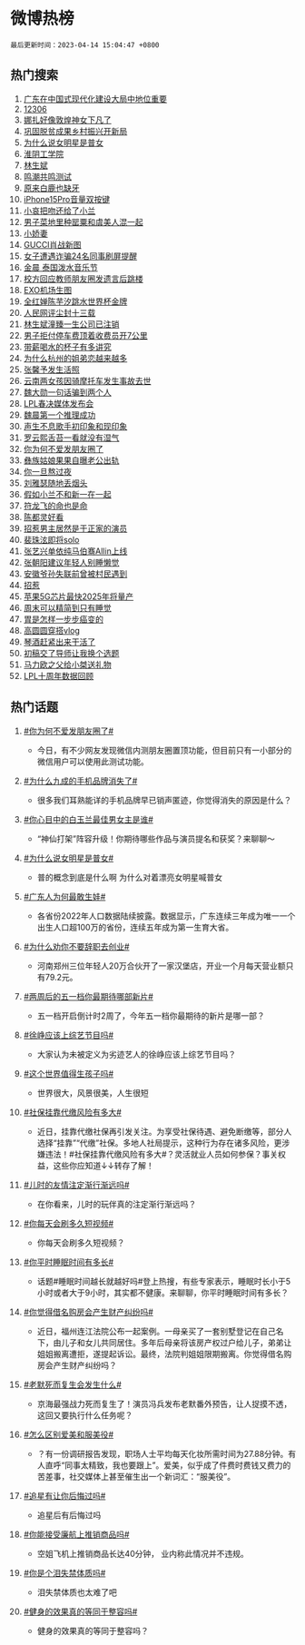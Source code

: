 # 微博热榜

`最后更新时间：2023-04-14 15:04:47 +0800`

## 热门搜索

1. [广东在中国式现代化建设大局中地位重要](https://m.weibo.cn/search?containerid=100103type%3D1%26t%3D10%26q%3D%23%E5%B9%BF%E4%B8%9C%E5%9C%A8%E4%B8%AD%E5%9B%BD%E5%BC%8F%E7%8E%B0%E4%BB%A3%E5%8C%96%E5%BB%BA%E8%AE%BE%E5%A4%A7%E5%B1%80%E4%B8%AD%E5%9C%B0%E4%BD%8D%E9%87%8D%E8%A6%81%23&stream_entry_id=51&isnewpage=1&extparam=seat%3D1%26dgr%3D0%26cate%3D10103%26stream_entry_id%3D51%26pos%3D0%26c_type%3D51%26filter_type%3Drealtimehot%26display_time%3D1681455885%26pre_seqid%3D1681455885265032678224&luicode=10000011&lfid=106003type%253D25%2526t%253D3%2526disable_hot%253D1%2526filter_type%253Drealtimehot)
1. [12306](https://m.weibo.cn/search?containerid=100103type%3D1%26t%3D10%26q%3D12306&stream_entry_id=31&isnewpage=1&extparam=seat%3D1%26flag%3D1%26dgr%3D0%26c_type%3D31%26stream_entry_id%3D31%26lcate%3D5001%26pos%3D0%26cate%3D5001%26q%3D12306%26band_rank%3D1%26realpos%3D1%26filter_type%3Drealtimehot%26display_time%3D1681455885%26pre_seqid%3D1681455885265032678224&luicode=10000011&lfid=106003type%253D25%2526t%253D3%2526disable_hot%253D1%2526filter_type%253Drealtimehot)
1. [娜扎好像敦煌神女下凡了](https://m.weibo.cn/search?containerid=100103type%3D1%26t%3D10%26q%3D%23%E5%A8%9C%E6%89%8E%E5%A5%BD%E5%83%8F%E6%95%A6%E7%85%8C%E7%A5%9E%E5%A5%B3%E4%B8%8B%E5%87%A1%E4%BA%86%23&stream_entry_id=31&isnewpage=1&extparam=seat%3D1%26flag%3D1%26dgr%3D0%26c_type%3D31%26stream_entry_id%3D31%26lcate%3D5001%26pos%3D1%26cate%3D5001%26q%3D%2523%25E5%25A8%259C%25E6%2589%258E%25E5%25A5%25BD%25E5%2583%258F%25E6%2595%25A6%25E7%2585%258C%25E7%25A5%259E%25E5%25A5%25B3%25E4%25B8%258B%25E5%2587%25A1%25E4%25BA%2586%2523%26band_rank%3D2%26realpos%3D2%26filter_type%3Drealtimehot%26display_time%3D1681455885%26pre_seqid%3D1681455885265032678224&luicode=10000011&lfid=106003type%253D25%2526t%253D3%2526disable_hot%253D1%2526filter_type%253Drealtimehot)
1. [巩固脱贫成果乡村振兴开新局](https://m.weibo.cn/search?containerid=100103type%3D1%26t%3D10%26q%3D%23%E5%B7%A9%E5%9B%BA%E8%84%B1%E8%B4%AB%E6%88%90%E6%9E%9C%E4%B9%A1%E6%9D%91%E6%8C%AF%E5%85%B4%E5%BC%80%E6%96%B0%E5%B1%80%23&stream_entry_id=31&isnewpage=1&extparam=seat%3D1%26flag%3D0%26dgr%3D0%26c_type%3D31%26stream_entry_id%3D31%26lcate%3D5001%26pos%3D2%26cate%3D5001%26q%3D%2523%25E5%25B7%25A9%25E5%259B%25BA%25E8%2584%25B1%25E8%25B4%25AB%25E6%2588%2590%25E6%259E%259C%25E4%25B9%25A1%25E6%259D%2591%25E6%258C%25AF%25E5%2585%25B4%25E5%25BC%2580%25E6%2596%25B0%25E5%25B1%2580%2523%26band_rank%3D3%26realpos%3D3%26filter_type%3Drealtimehot%26display_time%3D1681455885%26pre_seqid%3D1681455885265032678224&luicode=10000011&lfid=106003type%253D25%2526t%253D3%2526disable_hot%253D1%2526filter_type%253Drealtimehot)
1. [为什么说女明星是普女](https://m.weibo.cn/search?containerid=100103type%3D1%26t%3D10%26q%3D%23%E4%B8%BA%E4%BB%80%E4%B9%88%E8%AF%B4%E5%A5%B3%E6%98%8E%E6%98%9F%E6%98%AF%E6%99%AE%E5%A5%B3%23&stream_entry_id=31&isnewpage=1&extparam=seat%3D1%26flag%3D1%26dgr%3D0%26c_type%3D31%26stream_entry_id%3D31%26lcate%3D5001%26pos%3D3%26cate%3D5001%26q%3D%2523%25E4%25B8%25BA%25E4%25BB%2580%25E4%25B9%2588%25E8%25AF%25B4%25E5%25A5%25B3%25E6%2598%258E%25E6%2598%259F%25E6%2598%25AF%25E6%2599%25AE%25E5%25A5%25B3%2523%26band_rank%3D4%26realpos%3D4%26filter_type%3Drealtimehot%26display_time%3D1681455885%26pre_seqid%3D1681455885265032678224&luicode=10000011&lfid=106003type%253D25%2526t%253D3%2526disable_hot%253D1%2526filter_type%253Drealtimehot)
1. [淮阴工学院](https://m.weibo.cn/search?containerid=100103type%3D1%26t%3D10%26q%3D%E6%B7%AE%E9%98%B4%E5%B7%A5%E5%AD%A6%E9%99%A2&stream_entry_id=31&isnewpage=1&extparam=seat%3D1%26flag%3D1%26dgr%3D0%26c_type%3D31%26stream_entry_id%3D31%26lcate%3D5001%26pos%3D4%26cate%3D5001%26q%3D%25E6%25B7%25AE%25E9%2598%25B4%25E5%25B7%25A5%25E5%25AD%25A6%25E9%2599%25A2%26band_rank%3D5%26realpos%3D5%26filter_type%3Drealtimehot%26display_time%3D1681455885%26pre_seqid%3D1681455885265032678224&luicode=10000011&lfid=106003type%253D25%2526t%253D3%2526disable_hot%253D1%2526filter_type%253Drealtimehot)
1. [林生斌](https://m.weibo.cn/search?containerid=100103type%3D1%26t%3D10%26q%3D%E6%9E%97%E7%94%9F%E6%96%8C&stream_entry_id=31&isnewpage=1&extparam=seat%3D1%26flag%3D2%26dgr%3D0%26c_type%3D31%26stream_entry_id%3D31%26lcate%3D5001%26pos%3D5%26cate%3D5001%26q%3D%25E6%259E%2597%25E7%2594%259F%25E6%2596%258C%26band_rank%3D6%26realpos%3D6%26filter_type%3Drealtimehot%26display_time%3D1681455885%26pre_seqid%3D1681455885265032678224&luicode=10000011&lfid=106003type%253D25%2526t%253D3%2526disable_hot%253D1%2526filter_type%253Drealtimehot)
1. [鸣潮共鸣测试](https://m.weibo.cn/search?containerid=100103type%3D1%26t%3D10%26q%3D%23%E9%B8%A3%E6%BD%AE%E5%85%B1%E9%B8%A3%E6%B5%8B%E8%AF%95%23&stream_entry_id=31&isnewpage=1&extparam=seat%3D1%26dgr%3D0%26c_type%3D31%26stream_entry_id%3D31%26lcate%3D5001%26pos%3D6%26topic_ad%3D1%26cate%3D5001%26q%3D%2523%25E9%25B8%25A3%25E6%25BD%25AE%25E5%2585%25B1%25E9%25B8%25A3%25E6%25B5%258B%25E8%25AF%2595%2523%26adid%3D185890%26band_rank%3D7%26filter_type%3Drealtimehot%26display_time%3D1681455885%26pre_seqid%3D1681455885265032678224&luicode=10000011&lfid=106003type%253D25%2526t%253D3%2526disable_hot%253D1%2526filter_type%253Drealtimehot)
1. [原来白鹿也缺牙](https://m.weibo.cn/search?containerid=100103type%3D1%26t%3D10%26q%3D%23%E5%8E%9F%E6%9D%A5%E7%99%BD%E9%B9%BF%E4%B9%9F%E7%BC%BA%E7%89%99%23&stream_entry_id=31&isnewpage=1&extparam=seat%3D1%26flag%3D1%26dgr%3D0%26c_type%3D31%26stream_entry_id%3D31%26lcate%3D5001%26pos%3D7%26cate%3D5001%26q%3D%2523%25E5%258E%259F%25E6%259D%25A5%25E7%2599%25BD%25E9%25B9%25BF%25E4%25B9%259F%25E7%25BC%25BA%25E7%2589%2599%2523%26band_rank%3D7%26realpos%3D7%26filter_type%3Drealtimehot%26display_time%3D1681455885%26pre_seqid%3D1681455885265032678224&luicode=10000011&lfid=106003type%253D25%2526t%253D3%2526disable_hot%253D1%2526filter_type%253Drealtimehot)
1. [iPhone15Pro音量双按键](https://m.weibo.cn/search?containerid=100103type%3D1%26t%3D10%26q%3D%23iPhone15Pro%E9%9F%B3%E9%87%8F%E5%8F%8C%E6%8C%89%E9%94%AE%23&stream_entry_id=31&isnewpage=1&extparam=seat%3D1%26flag%3D0%26dgr%3D0%26c_type%3D31%26stream_entry_id%3D31%26lcate%3D5001%26pos%3D8%26cate%3D5001%26q%3D%2523iPhone15Pro%25E9%259F%25B3%25E9%2587%258F%25E5%258F%258C%25E6%258C%2589%25E9%2594%25AE%2523%26band_rank%3D8%26realpos%3D8%26filter_type%3Drealtimehot%26display_time%3D1681455885%26pre_seqid%3D1681455885265032678224&luicode=10000011&lfid=106003type%253D25%2526t%253D3%2526disable_hot%253D1%2526filter_type%253Drealtimehot)
1. [小哀把吻还给了小兰](https://m.weibo.cn/search?containerid=100103type%3D1%26t%3D10%26q%3D%23%E5%B0%8F%E5%93%80%E6%8A%8A%E5%90%BB%E8%BF%98%E7%BB%99%E4%BA%86%E5%B0%8F%E5%85%B0%23&stream_entry_id=31&isnewpage=1&extparam=seat%3D1%26flag%3D16%26dgr%3D0%26c_type%3D31%26stream_entry_id%3D31%26lcate%3D5001%26pos%3D9%26cate%3D5001%26q%3D%2523%25E5%25B0%258F%25E5%2593%2580%25E6%258A%258A%25E5%2590%25BB%25E8%25BF%2598%25E7%25BB%2599%25E4%25BA%2586%25E5%25B0%258F%25E5%2585%25B0%2523%26band_rank%3D9%26realpos%3D9%26filter_type%3Drealtimehot%26display_time%3D1681455885%26pre_seqid%3D1681455885265032678224&luicode=10000011&lfid=106003type%253D25%2526t%253D3%2526disable_hot%253D1%2526filter_type%253Drealtimehot)
1. [男子菜地里种罂粟和虞美人混一起](https://m.weibo.cn/search?containerid=100103type%3D1%26t%3D10%26q%3D%23%E7%94%B7%E5%AD%90%E8%8F%9C%E5%9C%B0%E9%87%8C%E7%A7%8D%E7%BD%82%E7%B2%9F%E5%92%8C%E8%99%9E%E7%BE%8E%E4%BA%BA%E6%B7%B7%E4%B8%80%E8%B5%B7%23&stream_entry_id=31&isnewpage=1&extparam=seat%3D1%26flag%3D1%26dgr%3D0%26c_type%3D31%26stream_entry_id%3D31%26lcate%3D5001%26pos%3D10%26cate%3D5001%26q%3D%2523%25E7%2594%25B7%25E5%25AD%2590%25E8%258F%259C%25E5%259C%25B0%25E9%2587%258C%25E7%25A7%258D%25E7%25BD%2582%25E7%25B2%259F%25E5%2592%258C%25E8%2599%259E%25E7%25BE%258E%25E4%25BA%25BA%25E6%25B7%25B7%25E4%25B8%2580%25E8%25B5%25B7%2523%26band_rank%3D10%26realpos%3D10%26filter_type%3Drealtimehot%26display_time%3D1681455885%26pre_seqid%3D1681455885265032678224&luicode=10000011&lfid=106003type%253D25%2526t%253D3%2526disable_hot%253D1%2526filter_type%253Drealtimehot)
1. [小娇妻](https://m.weibo.cn/search?containerid=100103type%3D1%26t%3D10%26q%3D%E5%B0%8F%E5%A8%87%E5%A6%BB&stream_entry_id=31&isnewpage=1&extparam=seat%3D1%26flag%3D1%26dgr%3D0%26c_type%3D31%26stream_entry_id%3D31%26lcate%3D5001%26pos%3D11%26cate%3D5001%26q%3D%25E5%25B0%258F%25E5%25A8%2587%25E5%25A6%25BB%26band_rank%3D11%26realpos%3D11%26filter_type%3Drealtimehot%26display_time%3D1681455885%26pre_seqid%3D1681455885265032678224&luicode=10000011&lfid=106003type%253D25%2526t%253D3%2526disable_hot%253D1%2526filter_type%253Drealtimehot)
1. [GUCCI肖战新图](https://m.weibo.cn/search?containerid=100103type%3D1%26t%3D10%26q%3DGUCCI%E8%82%96%E6%88%98%E6%96%B0%E5%9B%BE&stream_entry_id=31&isnewpage=1&extparam=seat%3D1%26flag%3D1%26dgr%3D0%26c_type%3D31%26stream_entry_id%3D31%26lcate%3D5001%26pos%3D12%26cate%3D5001%26q%3DGUCCI%25E8%2582%2596%25E6%2588%2598%25E6%2596%25B0%25E5%259B%25BE%26band_rank%3D12%26realpos%3D12%26filter_type%3Drealtimehot%26display_time%3D1681455885%26pre_seqid%3D1681455885265032678224&luicode=10000011&lfid=106003type%253D25%2526t%253D3%2526disable_hot%253D1%2526filter_type%253Drealtimehot)
1. [女子遭遇诈骗24名同事刷屏提醒](https://m.weibo.cn/search?containerid=100103type%3D1%26t%3D10%26q%3D%23%E5%A5%B3%E5%AD%90%E9%81%AD%E9%81%87%E8%AF%88%E9%AA%9724%E5%90%8D%E5%90%8C%E4%BA%8B%E5%88%B7%E5%B1%8F%E6%8F%90%E9%86%92%23&stream_entry_id=31&isnewpage=1&extparam=seat%3D1%26flag%3D0%26dgr%3D0%26c_type%3D31%26stream_entry_id%3D31%26lcate%3D5001%26pos%3D13%26cate%3D5001%26q%3D%2523%25E5%25A5%25B3%25E5%25AD%2590%25E9%2581%25AD%25E9%2581%2587%25E8%25AF%2588%25E9%25AA%259724%25E5%2590%258D%25E5%2590%258C%25E4%25BA%258B%25E5%2588%25B7%25E5%25B1%258F%25E6%258F%2590%25E9%2586%2592%2523%26band_rank%3D13%26realpos%3D13%26filter_type%3Drealtimehot%26display_time%3D1681455885%26pre_seqid%3D1681455885265032678224&luicode=10000011&lfid=106003type%253D25%2526t%253D3%2526disable_hot%253D1%2526filter_type%253Drealtimehot)
1. [金晨 泰国泼水音乐节](https://m.weibo.cn/search?containerid=100103type%3D1%26t%3D10%26q%3D%E9%87%91%E6%99%A8+%E6%B3%B0%E5%9B%BD%E6%B3%BC%E6%B0%B4%E9%9F%B3%E4%B9%90%E8%8A%82&stream_entry_id=31&isnewpage=1&extparam=seat%3D1%26flag%3D1%26dgr%3D0%26c_type%3D31%26stream_entry_id%3D31%26lcate%3D5001%26pos%3D14%26cate%3D5001%26q%3D%25E9%2587%2591%25E6%2599%25A8%2520%25E6%25B3%25B0%25E5%259B%25BD%25E6%25B3%25BC%25E6%25B0%25B4%25E9%259F%25B3%25E4%25B9%2590%25E8%258A%2582%26band_rank%3D14%26realpos%3D14%26filter_type%3Drealtimehot%26display_time%3D1681455885%26pre_seqid%3D1681455885265032678224&luicode=10000011&lfid=106003type%253D25%2526t%253D3%2526disable_hot%253D1%2526filter_type%253Drealtimehot)
1. [校方回应教师朋友圈发遗言后跳楼](https://m.weibo.cn/search?containerid=100103type%3D1%26t%3D10%26q%3D%23%E6%A0%A1%E6%96%B9%E5%9B%9E%E5%BA%94%E6%95%99%E5%B8%88%E6%9C%8B%E5%8F%8B%E5%9C%88%E5%8F%91%E9%81%97%E8%A8%80%E5%90%8E%E8%B7%B3%E6%A5%BC%23&stream_entry_id=31&isnewpage=1&extparam=seat%3D1%26flag%3D1%26dgr%3D0%26c_type%3D31%26stream_entry_id%3D31%26lcate%3D5001%26pos%3D15%26cate%3D5001%26q%3D%2523%25E6%25A0%25A1%25E6%2596%25B9%25E5%259B%259E%25E5%25BA%2594%25E6%2595%2599%25E5%25B8%2588%25E6%259C%258B%25E5%258F%258B%25E5%259C%2588%25E5%258F%2591%25E9%2581%2597%25E8%25A8%2580%25E5%2590%258E%25E8%25B7%25B3%25E6%25A5%25BC%2523%26band_rank%3D15%26realpos%3D15%26filter_type%3Drealtimehot%26display_time%3D1681455885%26pre_seqid%3D1681455885265032678224&luicode=10000011&lfid=106003type%253D25%2526t%253D3%2526disable_hot%253D1%2526filter_type%253Drealtimehot)
1. [EXO机场生图](https://m.weibo.cn/search?containerid=100103type%3D1%26t%3D10%26q%3D%23EXO%E6%9C%BA%E5%9C%BA%E7%94%9F%E5%9B%BE%23&stream_entry_id=31&isnewpage=1&extparam=seat%3D1%26flag%3D1%26dgr%3D0%26c_type%3D31%26stream_entry_id%3D31%26lcate%3D5001%26pos%3D16%26cate%3D5001%26q%3D%2523EXO%25E6%259C%25BA%25E5%259C%25BA%25E7%2594%259F%25E5%259B%25BE%2523%26band_rank%3D16%26realpos%3D16%26filter_type%3Drealtimehot%26display_time%3D1681455885%26pre_seqid%3D1681455885265032678224&luicode=10000011&lfid=106003type%253D25%2526t%253D3%2526disable_hot%253D1%2526filter_type%253Drealtimehot)
1. [全红婵陈芋汐跳水世界杯金牌](https://m.weibo.cn/search?containerid=100103type%3D1%26t%3D10%26q%3D%23%E5%85%A8%E7%BA%A2%E5%A9%B5%E9%99%88%E8%8A%8B%E6%B1%90%E8%B7%B3%E6%B0%B4%E4%B8%96%E7%95%8C%E6%9D%AF%E9%87%91%E7%89%8C%23&stream_entry_id=31&isnewpage=1&extparam=seat%3D1%26flag%3D0%26dgr%3D0%26c_type%3D31%26stream_entry_id%3D31%26lcate%3D5001%26pos%3D17%26cate%3D5001%26q%3D%2523%25E5%2585%25A8%25E7%25BA%25A2%25E5%25A9%25B5%25E9%2599%2588%25E8%258A%258B%25E6%25B1%2590%25E8%25B7%25B3%25E6%25B0%25B4%25E4%25B8%2596%25E7%2595%258C%25E6%259D%25AF%25E9%2587%2591%25E7%2589%258C%2523%26band_rank%3D17%26realpos%3D17%26filter_type%3Drealtimehot%26display_time%3D1681455885%26pre_seqid%3D1681455885265032678224&luicode=10000011&lfid=106003type%253D25%2526t%253D3%2526disable_hot%253D1%2526filter_type%253Drealtimehot)
1. [人民网评尘封十三载](https://m.weibo.cn/search?containerid=100103type%3D1%26t%3D10%26q%3D%23%E4%BA%BA%E6%B0%91%E7%BD%91%E8%AF%84%E5%B0%98%E5%B0%81%E5%8D%81%E4%B8%89%E8%BD%BD%23&stream_entry_id=31&isnewpage=1&extparam=seat%3D1%26flag%3D0%26dgr%3D0%26c_type%3D31%26stream_entry_id%3D31%26lcate%3D5001%26pos%3D18%26cate%3D5001%26q%3D%2523%25E4%25BA%25BA%25E6%25B0%2591%25E7%25BD%2591%25E8%25AF%2584%25E5%25B0%2598%25E5%25B0%2581%25E5%258D%2581%25E4%25B8%2589%25E8%25BD%25BD%2523%26band_rank%3D18%26realpos%3D18%26filter_type%3Drealtimehot%26display_time%3D1681455885%26pre_seqid%3D1681455885265032678224&luicode=10000011&lfid=106003type%253D25%2526t%253D3%2526disable_hot%253D1%2526filter_type%253Drealtimehot)
1. [林生斌潼臻一生公司已注销](https://m.weibo.cn/search?containerid=100103type%3D1%26t%3D10%26q%3D%23%E6%9E%97%E7%94%9F%E6%96%8C%E6%BD%BC%E8%87%BB%E4%B8%80%E7%94%9F%E5%85%AC%E5%8F%B8%E5%B7%B2%E6%B3%A8%E9%94%80%23&stream_entry_id=31&isnewpage=1&extparam=seat%3D1%26flag%3D0%26dgr%3D0%26c_type%3D31%26stream_entry_id%3D31%26lcate%3D5001%26pos%3D19%26cate%3D5001%26q%3D%2523%25E6%259E%2597%25E7%2594%259F%25E6%2596%258C%25E6%25BD%25BC%25E8%2587%25BB%25E4%25B8%2580%25E7%2594%259F%25E5%2585%25AC%25E5%258F%25B8%25E5%25B7%25B2%25E6%25B3%25A8%25E9%2594%2580%2523%26band_rank%3D19%26realpos%3D19%26filter_type%3Drealtimehot%26display_time%3D1681455885%26pre_seqid%3D1681455885265032678224&luicode=10000011&lfid=106003type%253D25%2526t%253D3%2526disable_hot%253D1%2526filter_type%253Drealtimehot)
1. [男子拒付停车费顶着收费员开7公里](https://m.weibo.cn/search?containerid=100103type%3D1%26t%3D10%26q%3D%23%E7%94%B7%E5%AD%90%E6%8B%92%E4%BB%98%E5%81%9C%E8%BD%A6%E8%B4%B9%E9%A1%B6%E7%9D%80%E6%94%B6%E8%B4%B9%E5%91%98%E5%BC%807%E5%85%AC%E9%87%8C%23&stream_entry_id=31&isnewpage=1&extparam=seat%3D1%26flag%3D0%26dgr%3D0%26c_type%3D31%26stream_entry_id%3D31%26lcate%3D5001%26pos%3D20%26cate%3D5001%26q%3D%2523%25E7%2594%25B7%25E5%25AD%2590%25E6%258B%2592%25E4%25BB%2598%25E5%2581%259C%25E8%25BD%25A6%25E8%25B4%25B9%25E9%25A1%25B6%25E7%259D%2580%25E6%2594%25B6%25E8%25B4%25B9%25E5%2591%2598%25E5%25BC%25807%25E5%2585%25AC%25E9%2587%258C%2523%26band_rank%3D20%26realpos%3D20%26filter_type%3Drealtimehot%26display_time%3D1681455885%26pre_seqid%3D1681455885265032678224&luicode=10000011&lfid=106003type%253D25%2526t%253D3%2526disable_hot%253D1%2526filter_type%253Drealtimehot)
1. [带薪喝水的杯子有多讲究](https://m.weibo.cn/search?containerid=100103type%3D1%26t%3D10%26q%3D%23%E5%B8%A6%E8%96%AA%E5%96%9D%E6%B0%B4%E7%9A%84%E6%9D%AF%E5%AD%90%E6%9C%89%E5%A4%9A%E8%AE%B2%E7%A9%B6%23&stream_entry_id=31&isnewpage=1&extparam=seat%3D1%26flag%3D1%26dgr%3D0%26c_type%3D31%26stream_entry_id%3D31%26lcate%3D5001%26pos%3D21%26cate%3D5001%26q%3D%2523%25E5%25B8%25A6%25E8%2596%25AA%25E5%2596%259D%25E6%25B0%25B4%25E7%259A%2584%25E6%259D%25AF%25E5%25AD%2590%25E6%259C%2589%25E5%25A4%259A%25E8%25AE%25B2%25E7%25A9%25B6%2523%26band_rank%3D21%26realpos%3D21%26filter_type%3Drealtimehot%26display_time%3D1681455885%26pre_seqid%3D1681455885265032678224&luicode=10000011&lfid=106003type%253D25%2526t%253D3%2526disable_hot%253D1%2526filter_type%253Drealtimehot)
1. [为什么杭州的姐弟恋越来越多](https://m.weibo.cn/search?containerid=100103type%3D1%26t%3D10%26q%3D%23%E4%B8%BA%E4%BB%80%E4%B9%88%E6%9D%AD%E5%B7%9E%E7%9A%84%E5%A7%90%E5%BC%9F%E6%81%8B%E8%B6%8A%E6%9D%A5%E8%B6%8A%E5%A4%9A%23&stream_entry_id=31&isnewpage=1&extparam=seat%3D1%26flag%3D0%26dgr%3D0%26c_type%3D31%26stream_entry_id%3D31%26lcate%3D5001%26pos%3D22%26cate%3D5001%26q%3D%2523%25E4%25B8%25BA%25E4%25BB%2580%25E4%25B9%2588%25E6%259D%25AD%25E5%25B7%259E%25E7%259A%2584%25E5%25A7%2590%25E5%25BC%259F%25E6%2581%258B%25E8%25B6%258A%25E6%259D%25A5%25E8%25B6%258A%25E5%25A4%259A%2523%26band_rank%3D22%26realpos%3D22%26filter_type%3Drealtimehot%26display_time%3D1681455885%26pre_seqid%3D1681455885265032678224&luicode=10000011&lfid=106003type%253D25%2526t%253D3%2526disable_hot%253D1%2526filter_type%253Drealtimehot)
1. [张馨予发生活照](https://m.weibo.cn/search?containerid=100103type%3D1%26t%3D10%26q%3D%23%E5%BC%A0%E9%A6%A8%E4%BA%88%E5%8F%91%E7%94%9F%E6%B4%BB%E7%85%A7%23&stream_entry_id=31&isnewpage=1&extparam=seat%3D1%26flag%3D1%26dgr%3D0%26c_type%3D31%26stream_entry_id%3D31%26lcate%3D5001%26pos%3D23%26cate%3D5001%26q%3D%2523%25E5%25BC%25A0%25E9%25A6%25A8%25E4%25BA%2588%25E5%258F%2591%25E7%2594%259F%25E6%25B4%25BB%25E7%2585%25A7%2523%26band_rank%3D23%26realpos%3D23%26filter_type%3Drealtimehot%26display_time%3D1681455885%26pre_seqid%3D1681455885265032678224&luicode=10000011&lfid=106003type%253D25%2526t%253D3%2526disable_hot%253D1%2526filter_type%253Drealtimehot)
1. [云南两女孩因骑摩托车发生事故去世](https://m.weibo.cn/search?containerid=100103type%3D1%26t%3D10%26q%3D%23%E4%BA%91%E5%8D%97%E4%B8%A4%E5%A5%B3%E5%AD%A9%E5%9B%A0%E9%AA%91%E6%91%A9%E6%89%98%E8%BD%A6%E5%8F%91%E7%94%9F%E4%BA%8B%E6%95%85%E5%8E%BB%E4%B8%96%23&stream_entry_id=31&isnewpage=1&extparam=seat%3D1%26flag%3D0%26dgr%3D0%26c_type%3D31%26stream_entry_id%3D31%26lcate%3D5001%26pos%3D24%26cate%3D5001%26q%3D%2523%25E4%25BA%2591%25E5%258D%2597%25E4%25B8%25A4%25E5%25A5%25B3%25E5%25AD%25A9%25E5%259B%25A0%25E9%25AA%2591%25E6%2591%25A9%25E6%2589%2598%25E8%25BD%25A6%25E5%258F%2591%25E7%2594%259F%25E4%25BA%258B%25E6%2595%2585%25E5%258E%25BB%25E4%25B8%2596%2523%26band_rank%3D24%26realpos%3D24%26filter_type%3Drealtimehot%26display_time%3D1681455885%26pre_seqid%3D1681455885265032678224&luicode=10000011&lfid=106003type%253D25%2526t%253D3%2526disable_hot%253D1%2526filter_type%253Drealtimehot)
1. [魏大勋一句话骗到两个人](https://m.weibo.cn/search?containerid=100103type%3D1%26t%3D10%26q%3D%23%E9%AD%8F%E5%A4%A7%E5%8B%8B%E4%B8%80%E5%8F%A5%E8%AF%9D%E9%AA%97%E5%88%B0%E4%B8%A4%E4%B8%AA%E4%BA%BA%23&stream_entry_id=31&isnewpage=1&extparam=seat%3D1%26flag%3D0%26dgr%3D0%26c_type%3D31%26stream_entry_id%3D31%26lcate%3D5001%26pos%3D25%26cate%3D5001%26q%3D%2523%25E9%25AD%258F%25E5%25A4%25A7%25E5%258B%258B%25E4%25B8%2580%25E5%258F%25A5%25E8%25AF%259D%25E9%25AA%2597%25E5%2588%25B0%25E4%25B8%25A4%25E4%25B8%25AA%25E4%25BA%25BA%2523%26band_rank%3D25%26realpos%3D25%26filter_type%3Drealtimehot%26display_time%3D1681455885%26pre_seqid%3D1681455885265032678224&luicode=10000011&lfid=106003type%253D25%2526t%253D3%2526disable_hot%253D1%2526filter_type%253Drealtimehot)
1. [LPL春决媒体发布会](https://m.weibo.cn/search?containerid=100103type%3D1%26t%3D10%26q%3D%23LPL%E6%98%A5%E5%86%B3%E5%AA%92%E4%BD%93%E5%8F%91%E5%B8%83%E4%BC%9A%23&stream_entry_id=31&isnewpage=1&extparam=seat%3D1%26flag%3D1%26dgr%3D0%26c_type%3D31%26stream_entry_id%3D31%26lcate%3D5001%26pos%3D26%26cate%3D5001%26q%3D%2523LPL%25E6%2598%25A5%25E5%2586%25B3%25E5%25AA%2592%25E4%25BD%2593%25E5%258F%2591%25E5%25B8%2583%25E4%25BC%259A%2523%26band_rank%3D26%26realpos%3D26%26filter_type%3Drealtimehot%26display_time%3D1681455885%26pre_seqid%3D1681455885265032678224&luicode=10000011&lfid=106003type%253D25%2526t%253D3%2526disable_hot%253D1%2526filter_type%253Drealtimehot)
1. [魏晨第一个推理成功](https://m.weibo.cn/search?containerid=100103type%3D1%26t%3D10%26q%3D%23%E9%AD%8F%E6%99%A8%E7%AC%AC%E4%B8%80%E4%B8%AA%E6%8E%A8%E7%90%86%E6%88%90%E5%8A%9F%23&stream_entry_id=31&isnewpage=1&extparam=seat%3D1%26flag%3D1%26dgr%3D0%26c_type%3D31%26stream_entry_id%3D31%26lcate%3D5001%26pos%3D27%26cate%3D5001%26q%3D%2523%25E9%25AD%258F%25E6%2599%25A8%25E7%25AC%25AC%25E4%25B8%2580%25E4%25B8%25AA%25E6%258E%25A8%25E7%2590%2586%25E6%2588%2590%25E5%258A%259F%2523%26band_rank%3D27%26realpos%3D27%26filter_type%3Drealtimehot%26display_time%3D1681455885%26pre_seqid%3D1681455885265032678224&luicode=10000011&lfid=106003type%253D25%2526t%253D3%2526disable_hot%253D1%2526filter_type%253Drealtimehot)
1. [声生不息歌手初印象和现印象](https://m.weibo.cn/search?containerid=100103type%3D1%26t%3D10%26q%3D%23%E5%A3%B0%E7%94%9F%E4%B8%8D%E6%81%AF%E6%AD%8C%E6%89%8B%E5%88%9D%E5%8D%B0%E8%B1%A1%E5%92%8C%E7%8E%B0%E5%8D%B0%E8%B1%A1%23&stream_entry_id=31&isnewpage=1&extparam=seat%3D1%26flag%3D1%26dgr%3D0%26c_type%3D31%26stream_entry_id%3D31%26lcate%3D5001%26pos%3D28%26cate%3D5001%26q%3D%2523%25E5%25A3%25B0%25E7%2594%259F%25E4%25B8%258D%25E6%2581%25AF%25E6%25AD%258C%25E6%2589%258B%25E5%2588%259D%25E5%258D%25B0%25E8%25B1%25A1%25E5%2592%258C%25E7%258E%25B0%25E5%258D%25B0%25E8%25B1%25A1%2523%26band_rank%3D28%26realpos%3D28%26filter_type%3Drealtimehot%26display_time%3D1681455885%26pre_seqid%3D1681455885265032678224&luicode=10000011&lfid=106003type%253D25%2526t%253D3%2526disable_hot%253D1%2526filter_type%253Drealtimehot)
1. [罗云熙舌苔一看就没有湿气](https://m.weibo.cn/search?containerid=100103type%3D1%26t%3D10%26q%3D%23%E7%BD%97%E4%BA%91%E7%86%99%E8%88%8C%E8%8B%94%E4%B8%80%E7%9C%8B%E5%B0%B1%E6%B2%A1%E6%9C%89%E6%B9%BF%E6%B0%94%23&stream_entry_id=31&isnewpage=1&extparam=seat%3D1%26flag%3D0%26dgr%3D0%26c_type%3D31%26stream_entry_id%3D31%26lcate%3D5001%26pos%3D29%26cate%3D5001%26q%3D%2523%25E7%25BD%2597%25E4%25BA%2591%25E7%2586%2599%25E8%2588%258C%25E8%258B%2594%25E4%25B8%2580%25E7%259C%258B%25E5%25B0%25B1%25E6%25B2%25A1%25E6%259C%2589%25E6%25B9%25BF%25E6%25B0%2594%2523%26band_rank%3D29%26realpos%3D29%26filter_type%3Drealtimehot%26display_time%3D1681455885%26pre_seqid%3D1681455885265032678224&luicode=10000011&lfid=106003type%253D25%2526t%253D3%2526disable_hot%253D1%2526filter_type%253Drealtimehot)
1. [你为何不爱发朋友圈了](https://m.weibo.cn/search?containerid=100103type%3D1%26t%3D10%26q%3D%23%E4%BD%A0%E4%B8%BA%E4%BD%95%E4%B8%8D%E7%88%B1%E5%8F%91%E6%9C%8B%E5%8F%8B%E5%9C%88%E4%BA%86%23&stream_entry_id=31&isnewpage=1&extparam=seat%3D1%26flag%3D0%26dgr%3D0%26c_type%3D31%26stream_entry_id%3D31%26lcate%3D5001%26pos%3D30%26cate%3D5001%26q%3D%2523%25E4%25BD%25A0%25E4%25B8%25BA%25E4%25BD%2595%25E4%25B8%258D%25E7%2588%25B1%25E5%258F%2591%25E6%259C%258B%25E5%258F%258B%25E5%259C%2588%25E4%25BA%2586%2523%26band_rank%3D30%26realpos%3D30%26filter_type%3Drealtimehot%26display_time%3D1681455885%26pre_seqid%3D1681455885265032678224&luicode=10000011&lfid=106003type%253D25%2526t%253D3%2526disable_hot%253D1%2526filter_type%253Drealtimehot)
1. [彝族姑娘果果自曝老公出轨](https://m.weibo.cn/search?containerid=100103type%3D1%26t%3D10%26q%3D%23%E5%BD%9D%E6%97%8F%E5%A7%91%E5%A8%98%E6%9E%9C%E6%9E%9C%E8%87%AA%E6%9B%9D%E8%80%81%E5%85%AC%E5%87%BA%E8%BD%A8%23&stream_entry_id=31&isnewpage=1&extparam=seat%3D1%26flag%3D1%26dgr%3D0%26c_type%3D31%26stream_entry_id%3D31%26lcate%3D5001%26pos%3D31%26cate%3D5001%26q%3D%2523%25E5%25BD%259D%25E6%2597%258F%25E5%25A7%2591%25E5%25A8%2598%25E6%259E%259C%25E6%259E%259C%25E8%2587%25AA%25E6%259B%259D%25E8%2580%2581%25E5%2585%25AC%25E5%2587%25BA%25E8%25BD%25A8%2523%26band_rank%3D31%26realpos%3D31%26filter_type%3Drealtimehot%26display_time%3D1681455885%26pre_seqid%3D1681455885265032678224&luicode=10000011&lfid=106003type%253D25%2526t%253D3%2526disable_hot%253D1%2526filter_type%253Drealtimehot)
1. [你一旦熬过夜](https://m.weibo.cn/search?containerid=100103type%3D1%26t%3D10%26q%3D%E4%BD%A0%E4%B8%80%E6%97%A6%E7%86%AC%E8%BF%87%E5%A4%9C&stream_entry_id=31&isnewpage=1&extparam=seat%3D1%26flag%3D1%26dgr%3D0%26c_type%3D31%26stream_entry_id%3D31%26lcate%3D5001%26pos%3D32%26cate%3D5001%26q%3D%25E4%25BD%25A0%25E4%25B8%2580%25E6%2597%25A6%25E7%2586%25AC%25E8%25BF%2587%25E5%25A4%259C%26band_rank%3D32%26realpos%3D32%26filter_type%3Drealtimehot%26display_time%3D1681455885%26pre_seqid%3D1681455885265032678224&luicode=10000011&lfid=106003type%253D25%2526t%253D3%2526disable_hot%253D1%2526filter_type%253Drealtimehot)
1. [刘雅瑟随地丢烟头](https://m.weibo.cn/search?containerid=100103type%3D1%26t%3D10%26q%3D%23%E5%88%98%E9%9B%85%E7%91%9F%E9%9A%8F%E5%9C%B0%E4%B8%A2%E7%83%9F%E5%A4%B4%23&stream_entry_id=31&isnewpage=1&extparam=seat%3D1%26flag%3D0%26dgr%3D0%26c_type%3D31%26stream_entry_id%3D31%26lcate%3D5001%26pos%3D33%26cate%3D5001%26q%3D%2523%25E5%2588%2598%25E9%259B%2585%25E7%2591%259F%25E9%259A%258F%25E5%259C%25B0%25E4%25B8%25A2%25E7%2583%259F%25E5%25A4%25B4%2523%26band_rank%3D33%26realpos%3D33%26filter_type%3Drealtimehot%26display_time%3D1681455885%26pre_seqid%3D1681455885265032678224&luicode=10000011&lfid=106003type%253D25%2526t%253D3%2526disable_hot%253D1%2526filter_type%253Drealtimehot)
1. [假如小兰不和新一在一起](https://m.weibo.cn/search?containerid=100103type%3D1%26t%3D10%26q%3D%23%E5%81%87%E5%A6%82%E5%B0%8F%E5%85%B0%E4%B8%8D%E5%92%8C%E6%96%B0%E4%B8%80%E5%9C%A8%E4%B8%80%E8%B5%B7%23&stream_entry_id=31&isnewpage=1&extparam=seat%3D1%26flag%3D0%26dgr%3D0%26c_type%3D31%26stream_entry_id%3D31%26lcate%3D5001%26pos%3D34%26cate%3D5001%26q%3D%2523%25E5%2581%2587%25E5%25A6%2582%25E5%25B0%258F%25E5%2585%25B0%25E4%25B8%258D%25E5%2592%258C%25E6%2596%25B0%25E4%25B8%2580%25E5%259C%25A8%25E4%25B8%2580%25E8%25B5%25B7%2523%26band_rank%3D34%26realpos%3D34%26filter_type%3Drealtimehot%26display_time%3D1681455885%26pre_seqid%3D1681455885265032678224&luicode=10000011&lfid=106003type%253D25%2526t%253D3%2526disable_hot%253D1%2526filter_type%253Drealtimehot)
1. [符龙飞的命也是命](https://m.weibo.cn/search?containerid=100103type%3D1%26t%3D10%26q%3D%23%E7%AC%A6%E9%BE%99%E9%A3%9E%E7%9A%84%E5%91%BD%E4%B9%9F%E6%98%AF%E5%91%BD%23&stream_entry_id=31&isnewpage=1&extparam=seat%3D1%26flag%3D1%26dgr%3D0%26c_type%3D31%26stream_entry_id%3D31%26lcate%3D5001%26pos%3D35%26cate%3D5001%26q%3D%2523%25E7%25AC%25A6%25E9%25BE%2599%25E9%25A3%259E%25E7%259A%2584%25E5%2591%25BD%25E4%25B9%259F%25E6%2598%25AF%25E5%2591%25BD%2523%26band_rank%3D35%26realpos%3D35%26filter_type%3Drealtimehot%26display_time%3D1681455885%26pre_seqid%3D1681455885265032678224&luicode=10000011&lfid=106003type%253D25%2526t%253D3%2526disable_hot%253D1%2526filter_type%253Drealtimehot)
1. [陈都灵好看](https://m.weibo.cn/search?containerid=100103type%3D1%26t%3D10%26q%3D%E9%99%88%E9%83%BD%E7%81%B5%E5%A5%BD%E7%9C%8B&stream_entry_id=31&isnewpage=1&extparam=seat%3D1%26flag%3D0%26dgr%3D0%26c_type%3D31%26stream_entry_id%3D31%26lcate%3D5001%26pos%3D36%26cate%3D5001%26q%3D%25E9%2599%2588%25E9%2583%25BD%25E7%2581%25B5%25E5%25A5%25BD%25E7%259C%258B%26band_rank%3D36%26realpos%3D36%26filter_type%3Drealtimehot%26display_time%3D1681455885%26pre_seqid%3D1681455885265032678224&luicode=10000011&lfid=106003type%253D25%2526t%253D3%2526disable_hot%253D1%2526filter_type%253Drealtimehot)
1. [招惹男主居然是于正家的演员](https://m.weibo.cn/search?containerid=100103type%3D1%26t%3D10%26q%3D%23%E6%8B%9B%E6%83%B9%E7%94%B7%E4%B8%BB%E5%B1%85%E7%84%B6%E6%98%AF%E4%BA%8E%E6%AD%A3%E5%AE%B6%E7%9A%84%E6%BC%94%E5%91%98%23&stream_entry_id=31&isnewpage=1&extparam=seat%3D1%26flag%3D1%26dgr%3D0%26c_type%3D31%26stream_entry_id%3D31%26lcate%3D5001%26pos%3D37%26cate%3D5001%26q%3D%2523%25E6%258B%259B%25E6%2583%25B9%25E7%2594%25B7%25E4%25B8%25BB%25E5%25B1%2585%25E7%2584%25B6%25E6%2598%25AF%25E4%25BA%258E%25E6%25AD%25A3%25E5%25AE%25B6%25E7%259A%2584%25E6%25BC%2594%25E5%2591%2598%2523%26band_rank%3D37%26realpos%3D37%26filter_type%3Drealtimehot%26display_time%3D1681455885%26pre_seqid%3D1681455885265032678224&luicode=10000011&lfid=106003type%253D25%2526t%253D3%2526disable_hot%253D1%2526filter_type%253Drealtimehot)
1. [裴珠泫即将solo](https://m.weibo.cn/search?containerid=100103type%3D1%26t%3D10%26q%3D%23%E8%A3%B4%E7%8F%A0%E6%B3%AB%E5%8D%B3%E5%B0%86solo%23&stream_entry_id=31&isnewpage=1&extparam=seat%3D1%26flag%3D0%26dgr%3D0%26c_type%3D31%26stream_entry_id%3D31%26lcate%3D5001%26pos%3D38%26cate%3D5001%26q%3D%2523%25E8%25A3%25B4%25E7%258F%25A0%25E6%25B3%25AB%25E5%258D%25B3%25E5%25B0%2586solo%2523%26band_rank%3D38%26realpos%3D38%26filter_type%3Drealtimehot%26display_time%3D1681455885%26pre_seqid%3D1681455885265032678224&luicode=10000011&lfid=106003type%253D25%2526t%253D3%2526disable_hot%253D1%2526filter_type%253Drealtimehot)
1. [张艺兴单依纯马伯骞Allin上线](https://m.weibo.cn/search?containerid=100103type%3D1%26t%3D10%26q%3D%23%E5%BC%A0%E8%89%BA%E5%85%B4%E5%8D%95%E4%BE%9D%E7%BA%AF%E9%A9%AC%E4%BC%AF%E9%AA%9EAllin%E4%B8%8A%E7%BA%BF%23&stream_entry_id=31&isnewpage=1&extparam=seat%3D1%26flag%3D0%26dgr%3D0%26c_type%3D31%26stream_entry_id%3D31%26lcate%3D5001%26pos%3D39%26cate%3D5001%26q%3D%2523%25E5%25BC%25A0%25E8%2589%25BA%25E5%2585%25B4%25E5%258D%2595%25E4%25BE%259D%25E7%25BA%25AF%25E9%25A9%25AC%25E4%25BC%25AF%25E9%25AA%259EAllin%25E4%25B8%258A%25E7%25BA%25BF%2523%26band_rank%3D39%26realpos%3D39%26filter_type%3Drealtimehot%26display_time%3D1681455885%26pre_seqid%3D1681455885265032678224&luicode=10000011&lfid=106003type%253D25%2526t%253D3%2526disable_hot%253D1%2526filter_type%253Drealtimehot)
1. [张朝阳建议年轻人别睡懒觉](https://m.weibo.cn/search?containerid=100103type%3D1%26t%3D10%26q%3D%23%E5%BC%A0%E6%9C%9D%E9%98%B3%E5%BB%BA%E8%AE%AE%E5%B9%B4%E8%BD%BB%E4%BA%BA%E5%88%AB%E7%9D%A1%E6%87%92%E8%A7%89%23&stream_entry_id=31&isnewpage=1&extparam=seat%3D1%26flag%3D0%26dgr%3D0%26c_type%3D31%26stream_entry_id%3D31%26lcate%3D5001%26pos%3D40%26cate%3D5001%26q%3D%2523%25E5%25BC%25A0%25E6%259C%259D%25E9%2598%25B3%25E5%25BB%25BA%25E8%25AE%25AE%25E5%25B9%25B4%25E8%25BD%25BB%25E4%25BA%25BA%25E5%2588%25AB%25E7%259D%25A1%25E6%2587%2592%25E8%25A7%2589%2523%26band_rank%3D40%26realpos%3D40%26filter_type%3Drealtimehot%26display_time%3D1681455885%26pre_seqid%3D1681455885265032678224&luicode=10000011&lfid=106003type%253D25%2526t%253D3%2526disable_hot%253D1%2526filter_type%253Drealtimehot)
1. [安徽爷孙失联前曾被村民遇到](https://m.weibo.cn/search?containerid=100103type%3D1%26t%3D10%26q%3D%23%E5%AE%89%E5%BE%BD%E7%88%B7%E5%AD%99%E5%A4%B1%E8%81%94%E5%89%8D%E6%9B%BE%E8%A2%AB%E6%9D%91%E6%B0%91%E9%81%87%E5%88%B0%23&stream_entry_id=31&isnewpage=1&extparam=seat%3D1%26flag%3D0%26dgr%3D0%26c_type%3D31%26stream_entry_id%3D31%26lcate%3D5001%26pos%3D41%26cate%3D5001%26q%3D%2523%25E5%25AE%2589%25E5%25BE%25BD%25E7%2588%25B7%25E5%25AD%2599%25E5%25A4%25B1%25E8%2581%2594%25E5%2589%258D%25E6%259B%25BE%25E8%25A2%25AB%25E6%259D%2591%25E6%25B0%2591%25E9%2581%2587%25E5%2588%25B0%2523%26band_rank%3D41%26realpos%3D41%26filter_type%3Drealtimehot%26display_time%3D1681455885%26pre_seqid%3D1681455885265032678224&luicode=10000011&lfid=106003type%253D25%2526t%253D3%2526disable_hot%253D1%2526filter_type%253Drealtimehot)
1. [招惹](https://m.weibo.cn/search?containerid=100103type%3D1%26t%3D10%26q%3D%E6%8B%9B%E6%83%B9&stream_entry_id=31&isnewpage=1&extparam=seat%3D1%26flag%3D0%26dgr%3D0%26c_type%3D31%26stream_entry_id%3D31%26lcate%3D5001%26pos%3D42%26cate%3D5001%26q%3D%25E6%258B%259B%25E6%2583%25B9%26band_rank%3D42%26realpos%3D42%26filter_type%3Drealtimehot%26display_time%3D1681455885%26pre_seqid%3D1681455885265032678224&luicode=10000011&lfid=106003type%253D25%2526t%253D3%2526disable_hot%253D1%2526filter_type%253Drealtimehot)
1. [苹果5G芯片最快2025年将量产](https://m.weibo.cn/search?containerid=100103type%3D1%26t%3D10%26q%3D%23%E8%8B%B9%E6%9E%9C5G%E8%8A%AF%E7%89%87%E6%9C%80%E5%BF%AB2025%E5%B9%B4%E5%B0%86%E9%87%8F%E4%BA%A7%23&stream_entry_id=31&isnewpage=1&extparam=seat%3D1%26flag%3D0%26dgr%3D0%26c_type%3D31%26stream_entry_id%3D31%26lcate%3D5001%26pos%3D43%26cate%3D5001%26q%3D%2523%25E8%258B%25B9%25E6%259E%259C5G%25E8%258A%25AF%25E7%2589%2587%25E6%259C%2580%25E5%25BF%25AB2025%25E5%25B9%25B4%25E5%25B0%2586%25E9%2587%258F%25E4%25BA%25A7%2523%26band_rank%3D43%26realpos%3D43%26filter_type%3Drealtimehot%26display_time%3D1681455885%26pre_seqid%3D1681455885265032678224&luicode=10000011&lfid=106003type%253D25%2526t%253D3%2526disable_hot%253D1%2526filter_type%253Drealtimehot)
1. [周末可以精简到只有睡觉](https://m.weibo.cn/search?containerid=100103type%3D1%26t%3D10%26q%3D%23%E5%91%A8%E6%9C%AB%E5%8F%AF%E4%BB%A5%E7%B2%BE%E7%AE%80%E5%88%B0%E5%8F%AA%E6%9C%89%E7%9D%A1%E8%A7%89%23&stream_entry_id=31&isnewpage=1&extparam=seat%3D1%26flag%3D1%26dgr%3D0%26c_type%3D31%26stream_entry_id%3D31%26lcate%3D5001%26pos%3D44%26cate%3D5001%26q%3D%2523%25E5%2591%25A8%25E6%259C%25AB%25E5%258F%25AF%25E4%25BB%25A5%25E7%25B2%25BE%25E7%25AE%2580%25E5%2588%25B0%25E5%258F%25AA%25E6%259C%2589%25E7%259D%25A1%25E8%25A7%2589%2523%26band_rank%3D44%26realpos%3D44%26filter_type%3Drealtimehot%26display_time%3D1681455885%26pre_seqid%3D1681455885265032678224&luicode=10000011&lfid=106003type%253D25%2526t%253D3%2526disable_hot%253D1%2526filter_type%253Drealtimehot)
1. [胃是怎样一步步癌变的](https://m.weibo.cn/search?containerid=100103type%3D1%26t%3D10%26q%3D%23%E8%83%83%E6%98%AF%E6%80%8E%E6%A0%B7%E4%B8%80%E6%AD%A5%E6%AD%A5%E7%99%8C%E5%8F%98%E7%9A%84%23&stream_entry_id=31&isnewpage=1&extparam=seat%3D1%26flag%3D0%26dgr%3D0%26c_type%3D31%26stream_entry_id%3D31%26lcate%3D5001%26pos%3D45%26cate%3D5001%26q%3D%2523%25E8%2583%2583%25E6%2598%25AF%25E6%2580%258E%25E6%25A0%25B7%25E4%25B8%2580%25E6%25AD%25A5%25E6%25AD%25A5%25E7%2599%258C%25E5%258F%2598%25E7%259A%2584%2523%26band_rank%3D45%26realpos%3D45%26filter_type%3Drealtimehot%26display_time%3D1681455885%26pre_seqid%3D1681455885265032678224&luicode=10000011&lfid=106003type%253D25%2526t%253D3%2526disable_hot%253D1%2526filter_type%253Drealtimehot)
1. [高圆圆穿搭vlog](https://m.weibo.cn/search?containerid=100103type%3D1%26t%3D10%26q%3D%23%E9%AB%98%E5%9C%86%E5%9C%86%E7%A9%BF%E6%90%ADvlog%23&stream_entry_id=31&isnewpage=1&extparam=seat%3D1%26flag%3D1%26dgr%3D0%26c_type%3D31%26stream_entry_id%3D31%26lcate%3D5001%26pos%3D46%26cate%3D5001%26q%3D%2523%25E9%25AB%2598%25E5%259C%2586%25E5%259C%2586%25E7%25A9%25BF%25E6%2590%25ADvlog%2523%26band_rank%3D46%26realpos%3D46%26filter_type%3Drealtimehot%26display_time%3D1681455885%26pre_seqid%3D1681455885265032678224&luicode=10000011&lfid=106003type%253D25%2526t%253D3%2526disable_hot%253D1%2526filter_type%253Drealtimehot)
1. [琴酒赶紧出来干活了](https://m.weibo.cn/search?containerid=100103type%3D1%26t%3D10%26q%3D%23%E7%90%B4%E9%85%92%E8%B5%B6%E7%B4%A7%E5%87%BA%E6%9D%A5%E5%B9%B2%E6%B4%BB%E4%BA%86%23&stream_entry_id=31&isnewpage=1&extparam=seat%3D1%26flag%3D0%26dgr%3D0%26c_type%3D31%26stream_entry_id%3D31%26lcate%3D5001%26pos%3D47%26cate%3D5001%26q%3D%2523%25E7%2590%25B4%25E9%2585%2592%25E8%25B5%25B6%25E7%25B4%25A7%25E5%2587%25BA%25E6%259D%25A5%25E5%25B9%25B2%25E6%25B4%25BB%25E4%25BA%2586%2523%26band_rank%3D47%26realpos%3D47%26filter_type%3Drealtimehot%26display_time%3D1681455885%26pre_seqid%3D1681455885265032678224&luicode=10000011&lfid=106003type%253D25%2526t%253D3%2526disable_hot%253D1%2526filter_type%253Drealtimehot)
1. [初稿交了导师让我换个选题](https://m.weibo.cn/search?containerid=100103type%3D1%26t%3D10%26q%3D%23%E5%88%9D%E7%A8%BF%E4%BA%A4%E4%BA%86%E5%AF%BC%E5%B8%88%E8%AE%A9%E6%88%91%E6%8D%A2%E4%B8%AA%E9%80%89%E9%A2%98%23&stream_entry_id=31&isnewpage=1&extparam=seat%3D1%26flag%3D0%26dgr%3D0%26c_type%3D31%26stream_entry_id%3D31%26lcate%3D5001%26pos%3D48%26cate%3D5001%26q%3D%2523%25E5%2588%259D%25E7%25A8%25BF%25E4%25BA%25A4%25E4%25BA%2586%25E5%25AF%25BC%25E5%25B8%2588%25E8%25AE%25A9%25E6%2588%2591%25E6%258D%25A2%25E4%25B8%25AA%25E9%2580%2589%25E9%25A2%2598%2523%26band_rank%3D48%26realpos%3D48%26filter_type%3Drealtimehot%26display_time%3D1681455885%26pre_seqid%3D1681455885265032678224&luicode=10000011&lfid=106003type%253D25%2526t%253D3%2526disable_hot%253D1%2526filter_type%253Drealtimehot)
1. [马力欧之父给小桀送礼物](https://m.weibo.cn/search?containerid=100103type%3D1%26t%3D10%26q%3D%23%E9%A9%AC%E5%8A%9B%E6%AC%A7%E4%B9%8B%E7%88%B6%E7%BB%99%E5%B0%8F%E6%A1%80%E9%80%81%E7%A4%BC%E7%89%A9%23&stream_entry_id=31&isnewpage=1&extparam=seat%3D1%26flag%3D0%26dgr%3D0%26c_type%3D31%26stream_entry_id%3D31%26lcate%3D5001%26pos%3D49%26cate%3D5001%26q%3D%2523%25E9%25A9%25AC%25E5%258A%259B%25E6%25AC%25A7%25E4%25B9%258B%25E7%2588%25B6%25E7%25BB%2599%25E5%25B0%258F%25E6%25A1%2580%25E9%2580%2581%25E7%25A4%25BC%25E7%2589%25A9%2523%26band_rank%3D49%26realpos%3D49%26filter_type%3Drealtimehot%26display_time%3D1681455885%26pre_seqid%3D1681455885265032678224&luicode=10000011&lfid=106003type%253D25%2526t%253D3%2526disable_hot%253D1%2526filter_type%253Drealtimehot)
1. [LPL十周年数据回顾](https://m.weibo.cn/search?containerid=100103type%3D1%26t%3D10%26q%3D%23LPL%E5%8D%81%E5%91%A8%E5%B9%B4%E6%95%B0%E6%8D%AE%E5%9B%9E%E9%A1%BE%23&stream_entry_id=31&isnewpage=1&extparam=seat%3D1%26flag%3D1%26dgr%3D0%26c_type%3D31%26stream_entry_id%3D31%26lcate%3D5001%26pos%3D50%26cate%3D5001%26q%3D%2523LPL%25E5%258D%2581%25E5%2591%25A8%25E5%25B9%25B4%25E6%2595%25B0%25E6%258D%25AE%25E5%259B%259E%25E9%25A1%25BE%2523%26band_rank%3D50%26realpos%3D50%26filter_type%3Drealtimehot%26display_time%3D1681455885%26pre_seqid%3D1681455885265032678224&luicode=10000011&lfid=106003type%253D25%2526t%253D3%2526disable_hot%253D1%2526filter_type%253Drealtimehot)

## 热门话题

1. [#你为何不爱发朋友圈了#](https://m.weibo.cn/search?containerid=231522type%3D1%26t%3D10%26q%3D%23%E4%BD%A0%E4%B8%BA%E4%BD%95%E4%B8%8D%E7%88%B1%E5%8F%91%E6%9C%8B%E5%8F%8B%E5%9C%88%E4%BA%86%23&stream_entry_id=128&isnewpage=1&extparam=seat%3D1%26cate%3D5004%26dgr%3D0%26unitid%3D1681442272672%26c_type%3D128%26lcate%3D5004%26pos%3D1-0-0%26display_time%3D1681455887%26pre_seqid%3D1681455887241027177214&luicode=10000011&lfid=231648_-_4)
    - 今日，有不少网友发现微信内测朋友圈置顶功能，但目前只有一小部分的微信用户可以使用此测试功能。

1. [#为什么九成的手机品牌消失了#](https://m.weibo.cn/search?containerid=231522type%3D1%26t%3D10%26q%3D%23%E4%B8%BA%E4%BB%80%E4%B9%88%E4%B9%9D%E6%88%90%E7%9A%84%E6%89%8B%E6%9C%BA%E5%93%81%E7%89%8C%E6%B6%88%E5%A4%B1%E4%BA%86%23&stream_entry_id=128&isnewpage=1&extparam=seat%3D1%26cate%3D5004%26dgr%3D0%26unitid%3D1681454901823%26c_type%3D128%26lcate%3D5004%26pos%3D1-0-1%26display_time%3D1681455887%26pre_seqid%3D1681455887241027177214&luicode=10000011&lfid=231648_-_4)
    - 很多我们耳熟能详的手机品牌早已销声匿迹，你觉得消失的原因是什么？

1. [#你心目中的白玉兰最佳男女主是谁#](https://m.weibo.cn/search?containerid=231522type%3D1%26t%3D10%26q%3D%23%E4%BD%A0%E5%BF%83%E7%9B%AE%E4%B8%AD%E7%9A%84%E7%99%BD%E7%8E%89%E5%85%B0%E6%9C%80%E4%BD%B3%E7%94%B7%E5%A5%B3%E4%B8%BB%E6%98%AF%E8%B0%81%23&stream_entry_id=128&isnewpage=1&extparam=seat%3D1%26cate%3D5004%26dgr%3D0%26unitid%3D1681290193808%26c_type%3D128%26lcate%3D5004%26pos%3D1-0-2%26display_time%3D1681455887%26pre_seqid%3D1681455887241027177214&luicode=10000011&lfid=231648_-_4)
    - “神仙打架”阵容升级！你期待哪些作品与演员提名和获奖？来聊聊～

1. [#为什么说女明星是普女#](https://m.weibo.cn/search?containerid=231522type%3D1%26t%3D10%26q%3D%23%E4%B8%BA%E4%BB%80%E4%B9%88%E8%AF%B4%E5%A5%B3%E6%98%8E%E6%98%9F%E6%98%AF%E6%99%AE%E5%A5%B3%23&stream_entry_id=128&isnewpage=1&extparam=seat%3D1%26cate%3D5004%26dgr%3D0%26unitid%3D1681453687587%26c_type%3D128%26lcate%3D5004%26pos%3D1-0-3%26display_time%3D1681455887%26pre_seqid%3D1681455887241027177214&luicode=10000011&lfid=231648_-_4)
    - 普的概念到底是什么啊 为什么对着漂亮女明星喊普女

1. [#广东人为何最敢生娃#](https://m.weibo.cn/search?containerid=231522type%3D1%26t%3D10%26q%3D%23%E5%B9%BF%E4%B8%9C%E4%BA%BA%E4%B8%BA%E4%BD%95%E6%9C%80%E6%95%A2%E7%94%9F%E5%A8%83%23&stream_entry_id=128&isnewpage=1&extparam=seat%3D1%26cate%3D5004%26dgr%3D0%26unitid%3D1681431801264%26c_type%3D128%26lcate%3D5004%26pos%3D1-0-4%26display_time%3D1681455887%26pre_seqid%3D1681455887241027177214&luicode=10000011&lfid=231648_-_4)
    - 各省份2022年人口数据陆续披露。数据显示，广东连续三年成为唯一一个出生人口超100万的省份，连续五年成为第一生育大省。

1. [#为什么劝你不要辞职去创业#](https://m.weibo.cn/search?containerid=231522type%3D1%26t%3D10%26q%3D%23%E4%B8%BA%E4%BB%80%E4%B9%88%E5%8A%9D%E4%BD%A0%E4%B8%8D%E8%A6%81%E8%BE%9E%E8%81%8C%E5%8E%BB%E5%88%9B%E4%B8%9A%23&stream_entry_id=128&isnewpage=1&extparam=seat%3D1%26cate%3D5004%26dgr%3D0%26unitid%3D1681341792390%26c_type%3D128%26lcate%3D5004%26pos%3D1-0-5%26display_time%3D1681455887%26pre_seqid%3D1681455887241027177214&luicode=10000011&lfid=231648_-_4)
    - 河南郑州三位年轻人20万合伙开了一家汉堡店，开业一个月每天营业额只有79.2元。

1. [#两周后的五一档你最期待哪部新片#](https://m.weibo.cn/search?containerid=231522type%3D1%26t%3D10%26q%3D%23%E4%B8%A4%E5%91%A8%E5%90%8E%E7%9A%84%E4%BA%94%E4%B8%80%E6%A1%A3%E4%BD%A0%E6%9C%80%E6%9C%9F%E5%BE%85%E5%93%AA%E9%83%A8%E6%96%B0%E7%89%87%23&stream_entry_id=128&isnewpage=1&extparam=seat%3D1%26cate%3D5004%26dgr%3D0%26unitid%3D1681443181381%26c_type%3D128%26lcate%3D5004%26pos%3D1-0-6%26display_time%3D1681455887%26pre_seqid%3D1681455887241027177214&luicode=10000011&lfid=231648_-_4)
    - 五一档开启倒计时2周了，今年五一档你最期待的新片是哪一部？

1. [#徐峥应该上综艺节目吗#](https://m.weibo.cn/search?containerid=231522type%3D1%26t%3D10%26q%3D%23%E5%BE%90%E5%B3%A5%E5%BA%94%E8%AF%A5%E4%B8%8A%E7%BB%BC%E8%89%BA%E8%8A%82%E7%9B%AE%E5%90%97%23&stream_entry_id=128&isnewpage=1&extparam=seat%3D1%26cate%3D5004%26dgr%3D0%26unitid%3D1681383489212%26c_type%3D128%26lcate%3D5004%26pos%3D1-0-7%26display_time%3D1681455887%26pre_seqid%3D1681455887241027177214&luicode=10000011&lfid=231648_-_4)
    - 大家认为未被定义为劣迹艺人的徐峥应该上综艺节目吗？

1. [#这个世界值得生孩子吗#](https://m.weibo.cn/search?containerid=231522type%3D1%26t%3D10%26q%3D%23%E8%BF%99%E4%B8%AA%E4%B8%96%E7%95%8C%E5%80%BC%E5%BE%97%E7%94%9F%E5%AD%A9%E5%AD%90%E5%90%97%23&stream_entry_id=128&isnewpage=1&extparam=seat%3D1%26cate%3D5004%26dgr%3D0%26unitid%3D1681450410390%26c_type%3D128%26lcate%3D5004%26pos%3D1-0-8%26display_time%3D1681455887%26pre_seqid%3D1681455887241027177214&luicode=10000011&lfid=231648_-_4)
    - 世界很大，风景很美，人生很短

1. [#社保挂靠代缴风险有多大#](https://m.weibo.cn/search?containerid=231522type%3D1%26t%3D10%26q%3D%23%E7%A4%BE%E4%BF%9D%E6%8C%82%E9%9D%A0%E4%BB%A3%E7%BC%B4%E9%A3%8E%E9%99%A9%E6%9C%89%E5%A4%9A%E5%A4%A7%23&stream_entry_id=128&isnewpage=1&extparam=seat%3D1%26cate%3D5004%26dgr%3D0%26unitid%3D1681438693952%26c_type%3D128%26lcate%3D5004%26pos%3D1-0-9%26display_time%3D1681455887%26pre_seqid%3D1681455887241027177214&luicode=10000011&lfid=231648_-_4)
    - 近日，挂靠代缴社保再引发关注。为享受社保待遇、避免断缴等，部分人选择“挂靠”“代缴”社保。多地人社局提示，这种行为存在诸多风险，更涉嫌违法！#社保挂靠代缴风险有多大#？灵活就业人员如何参保？事关权益，这些你应知道↓↓转存了解！

1. [#儿时的友情注定渐行渐远吗#](https://m.weibo.cn/search?containerid=231522type%3D1%26t%3D10%26q%3D%23%E5%84%BF%E6%97%B6%E7%9A%84%E5%8F%8B%E6%83%85%E6%B3%A8%E5%AE%9A%E6%B8%90%E8%A1%8C%E6%B8%90%E8%BF%9C%E5%90%97%23&stream_entry_id=128&isnewpage=1&extparam=seat%3D1%26cate%3D5004%26dgr%3D0%26unitid%3D1681377514509%26c_type%3D128%26lcate%3D5004%26pos%3D1-0-10%26display_time%3D1681455887%26pre_seqid%3D1681455887241027177214&luicode=10000011&lfid=231648_-_4)
    - 在你看来，儿时的玩伴真的注定渐行渐远吗？

1. [#你每天会刷多久短视频#](https://m.weibo.cn/search?containerid=231522type%3D1%26t%3D10%26q%3D%23%E4%BD%A0%E6%AF%8F%E5%A4%A9%E4%BC%9A%E5%88%B7%E5%A4%9A%E4%B9%85%E7%9F%AD%E8%A7%86%E9%A2%91%23&stream_entry_id=128&isnewpage=1&extparam=seat%3D1%26cate%3D5004%26dgr%3D0%26unitid%3D1681443769464%26c_type%3D128%26lcate%3D5004%26pos%3D1-0-11%26display_time%3D1681455887%26pre_seqid%3D1681455887241027177214&luicode=10000011&lfid=231648_-_4)
    - 你每天会刷多久短视频？

1. [#你平时睡眠时间有多长#](https://m.weibo.cn/search?containerid=231522type%3D1%26t%3D10%26q%3D%23%E4%BD%A0%E5%B9%B3%E6%97%B6%E7%9D%A1%E7%9C%A0%E6%97%B6%E9%97%B4%E6%9C%89%E5%A4%9A%E9%95%BF%23&stream_entry_id=128&isnewpage=1&extparam=seat%3D1%26cate%3D5004%26dgr%3D0%26unitid%3D1681443507954%26c_type%3D128%26lcate%3D5004%26pos%3D1-0-12%26display_time%3D1681455887%26pre_seqid%3D1681455887241027177214&luicode=10000011&lfid=231648_-_4)
    - 话题#睡眠时间越长就越好吗#登上热搜，有些专家表示，睡眠时长小于5小时或者大于9小时，其实都不健康。来聊聊，你平时睡眠时间有多长？

1. [#你觉得借名购房会产生财产纠纷吗#](https://m.weibo.cn/search?containerid=231522type%3D1%26t%3D10%26q%3D%23%E4%BD%A0%E8%A7%89%E5%BE%97%E5%80%9F%E5%90%8D%E8%B4%AD%E6%88%BF%E4%BC%9A%E4%BA%A7%E7%94%9F%E8%B4%A2%E4%BA%A7%E7%BA%A0%E7%BA%B7%E5%90%97%23&stream_entry_id=128&isnewpage=1&extparam=seat%3D1%26cate%3D5004%26dgr%3D0%26unitid%3D1681313349178%26c_type%3D128%26lcate%3D5004%26pos%3D1-0-13%26display_time%3D1681455887%26pre_seqid%3D1681455887241027177214&luicode=10000011&lfid=231648_-_4)
    - 近日，福州连江法院公布一起案例。一母亲买了一套别墅登记在自己名下，由儿子和女儿共同居住。多年后母亲将该房产权过户给儿子，弟弟让姐姐搬离遭拒，遂提起诉讼。最终，法院判姐姐限期搬离。你觉得借名购房会产生财产纠纷吗？

1. [#老默死而复生会发生什么#](https://m.weibo.cn/search?containerid=231522type%3D1%26t%3D10%26q%3D%23%E8%80%81%E9%BB%98%E6%AD%BB%E8%80%8C%E5%A4%8D%E7%94%9F%E4%BC%9A%E5%8F%91%E7%94%9F%E4%BB%80%E4%B9%88%23&stream_entry_id=128&isnewpage=1&extparam=seat%3D1%26cate%3D5004%26dgr%3D0%26unitid%3D1681293197940%26c_type%3D128%26lcate%3D5004%26pos%3D1-0-14%26display_time%3D1681455887%26pre_seqid%3D1681455887241027177214&luicode=10000011&lfid=231648_-_4)
    - 京海最强战力死而复生了！演员冯兵发布老默番外预告，让人捉摸不透，这回又要执行什么任务呢？

1. [#怎么区别爱美和服美役#](https://m.weibo.cn/search?containerid=231522type%3D1%26t%3D10%26q%3D%23%E6%80%8E%E4%B9%88%E5%8C%BA%E5%88%AB%E7%88%B1%E7%BE%8E%E5%92%8C%E6%9C%8D%E7%BE%8E%E5%BD%B9%23&stream_entry_id=128&isnewpage=1&extparam=seat%3D1%26cate%3D5004%26dgr%3D0%26unitid%3D1681434790092%26c_type%3D128%26lcate%3D5004%26pos%3D1-0-15%26display_time%3D1681455887%26pre_seqid%3D1681455887241027177214&luicode=10000011&lfid=231648_-_4)
    - ？有一份调研报告发现，职场人士平均每天化妆所需时间为27.88分钟。有人直呼“同事太精致，我也要跟上”。爱美，似乎成了件费时费钱又费力的苦差事，社交媒体上甚至催生出一个新词汇：“服美役”。

1. [#追星有让你后悔过吗#](https://m.weibo.cn/search?containerid=231522type%3D1%26t%3D10%26q%3D%23%E8%BF%BD%E6%98%9F%E6%9C%89%E8%AE%A9%E4%BD%A0%E5%90%8E%E6%82%94%E8%BF%87%E5%90%97%23&stream_entry_id=128&isnewpage=1&extparam=seat%3D1%26cate%3D5004%26dgr%3D0%26unitid%3D1681341196337%26c_type%3D128%26lcate%3D5004%26pos%3D1-0-16%26display_time%3D1681455887%26pre_seqid%3D1681455887241027177214&luicode=10000011&lfid=231648_-_4)
    - 追星后有后悔过吗

1. [#你能接受廉航上推销商品吗#](https://m.weibo.cn/search?containerid=231522type%3D1%26t%3D10%26q%3D%23%E4%BD%A0%E8%83%BD%E6%8E%A5%E5%8F%97%E5%BB%89%E8%88%AA%E4%B8%8A%E6%8E%A8%E9%94%80%E5%95%86%E5%93%81%E5%90%97%23&stream_entry_id=128&isnewpage=1&extparam=seat%3D1%26cate%3D5004%26dgr%3D0%26unitid%3D1681352935510%26c_type%3D128%26lcate%3D5004%26pos%3D1-0-17%26display_time%3D1681455887%26pre_seqid%3D1681455887241027177214&luicode=10000011&lfid=231648_-_4)
    - 空姐飞机上推销商品长达40分钟， 业内称此情况并不违规。

1. [#你是个泪失禁体质吗#](https://m.weibo.cn/search?containerid=231522type%3D1%26t%3D10%26q%3D%23%E4%BD%A0%E6%98%AF%E4%B8%AA%E6%B3%AA%E5%A4%B1%E7%A6%81%E4%BD%93%E8%B4%A8%E5%90%97%23&stream_entry_id=128&isnewpage=1&extparam=seat%3D1%26cate%3D5004%26dgr%3D0%26unitid%3D1681378101912%26c_type%3D128%26lcate%3D5004%26pos%3D1-0-18%26display_time%3D1681455887%26pre_seqid%3D1681455887241027177214&luicode=10000011&lfid=231648_-_4)
    - 泪失禁体质也太难了吧

1. [#健身的效果真的等同于整容吗#](https://m.weibo.cn/search?containerid=231522type%3D1%26t%3D10%26q%3D%23%E5%81%A5%E8%BA%AB%E7%9A%84%E6%95%88%E6%9E%9C%E7%9C%9F%E7%9A%84%E7%AD%89%E5%90%8C%E4%BA%8E%E6%95%B4%E5%AE%B9%E5%90%97%23&stream_entry_id=128&isnewpage=1&extparam=seat%3D1%26cate%3D5004%26dgr%3D0%26unitid%3D1681444688774%26c_type%3D128%26lcate%3D5004%26pos%3D1-0-19%26display_time%3D1681455887%26pre_seqid%3D1681455887241027177214&luicode=10000011&lfid=231648_-_4)
    - 健身的效果真的等同于整容吗？

